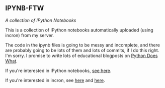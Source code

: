 ## IPYNB-FTW
_A collection of IPython Notebooks_

This is a collection of IPython notebooks automatically uploaded (using incron) from my server.

The code in the ipynb files is going to be messy and incomplete, and there are probably going to be lots of them and lots of commits, if I do this right. I'm sorry. I promise to write lots of educational blogposts on [Python Does What](http://pythondoeswhat.blogspot.com).

If you're interested in IPython notebooks, [see here](http://ipython.org/ipython-doc/dev/interactive/htmlnotebook.html).

If you're interested in incron, see [here](http://makuro.wordpress.com/2009/10/16/less-and-incron/) and [here](http://www.cyberciti.biz/faq/linux-inotify-examples-to-replicate-directories/).